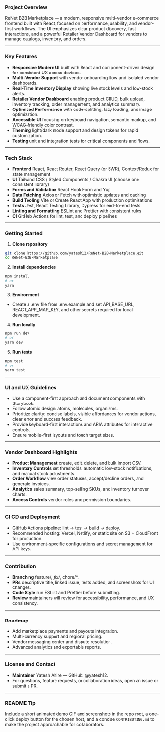 ### Project Overview
ReNet B2B Marketplace — a modern, responsive multi-vendor e-commerce frontend built with React, focused on performance, usability, and vendor-first workflows. The UI emphasizes clear product discovery, fast interactions, and a powerful Retailer Vendor Dashboard for vendors to manage catalogs, inventory, and orders.

---

### Key Features
- **Responsive Modern UI** built with React and component-driven design for consistent UX across devices.  
- **Multi-Vendor Support** with vendor onboarding flow and isolated vendor dashboards.  
- **Real-Time Inventory Display** showing live stock levels and low-stock alerts.  
- **Retailer Vendor Dashboard** enabling product CRUD, bulk upload, inventory tracking, order management, and analytics summary.  
- **Optimized Performance** with code-splitting, lazy loading, and image optimization.  
- **Accessible UI** focusing on keyboard navigation, semantic markup, and WCAG-friendly color contrast.  
- **Theming** light/dark mode support and design tokens for rapid customization.  
- **Testing** unit and integration tests for critical components and flows.

---

### Tech Stack
- **Frontend** React, React Router, React Query (or SWR), Context/Redux for state management  
- **UI** Tailwind CSS / Styled Components / Chakra UI (choose one consistent library)  
- **Forms and Validation** React Hook Form and Yup  
- **Data Fetching** Axios or Fetch with optimistic updates and caching  
- **Build Tooling** Vite or Create React App with production optimizations  
- **Tests** Jest, React Testing Library, Cypress for end-to-end tests  
- **Linting and Formatting** ESLint and Prettier with consistent rules  
- **CI** GitHub Actions for lint, test, and deploy pipelines

---

### Getting Started
1. **Clone repository**
```bash
git clone https://github.com/yatesh12/ReNet-B2B-Marketplace.git
cd ReNet-B2B-Marketplace
```
2. **Install dependencies**
```bash
npm install
# or
yarn
```
3. **Environment**
- Create a .env file from .env.example and set API_BASE_URL, REACT_APP_MAP_KEY, and other secrets required for local development.  
4. **Run locally**
```bash
npm run dev
# or
yarn dev
```
5. **Run tests**
```bash
npm test
# or
yarn test
```

---

### UI and UX Guidelines
- Use a component-first approach and document components with Storybook.  
- Follow atomic design: atoms, molecules, organisms.  
- Prioritize clarity: concise labels, visible affordances for vendor actions, clear error and success feedback.  
- Provide keyboard-first interactions and ARIA attributes for interactive controls.  
- Ensure mobile-first layouts and touch target sizes.

---

### Vendor Dashboard Highlights
- **Product Management** create, edit, delete, and bulk import CSV.  
- **Inventory Controls** set thresholds, automatic low-stock notifications, and manual stock adjustments.  
- **Order Workflow** view order statuses, accept/decline orders, and generate invoices.  
- **Analytics** sales summary, top-selling SKUs, and inventory turnover charts.  
- **Access Controls** vendor roles and permission boundaries.

---

### CI CD and Deployment
- GitHub Actions pipeline: lint -> test -> build -> deploy.  
- Recommended hosting: Vercel, Netlify, or static site on S3 + CloudFront for production.  
- Use environment-specific configurations and secret management for API keys.

---

### Contribution
- **Branching** feature/*, fix/*, chore/*.  
- **PRs** descriptive title, linked issue, tests added, and screenshots for UI changes.  
- **Code Style** run ESLint and Prettier before submitting.  
- **Review** maintainers will review for accessibility, performance, and UX consistency.

---

### Roadmap
- Add marketplace payments and payouts integration.  
- Multi-currency support and regional pricing.  
- Vendor messaging center and dispute resolution.  
- Advanced analytics and exportable reports.

---

### License and Contact
- **Maintainer** Yatesh Ahire — GitHub: @yatesh12.  
- For questions, feature requests, or collaboration ideas, open an issue or submit a PR.

---

### README Tip
Include a short animated demo GIF and screenshots in the repo root, a one-click deploy button for the chosen host, and a concise `CONTRIBUTING.md` to make the project approachable for collaborators.

